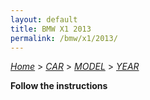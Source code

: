 ```yaml
---
layout: default
title: BMW X1 2013
permalink: /bmw/x1/2013/
---
```

[*Home*](/) > [*CAR*](/car/) > [*MODEL*](/car/model/) > [*YEAR*](/car/model/year/)

**Follow the instructions**